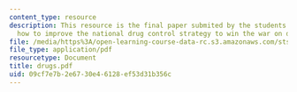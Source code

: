 ```yaml
---
content_type: resource
description: This resource is the final paper submited by the students explainings
  how to improve the national drug control strategy to win the war on drugs?
file: /media/https%3A/open-learning-course-data-rc.s3.amazonaws.com/sts-062j-drugs-politics-and-culture-spring-2006/09cf7e7b2e6730e46128ef53d31b356c_drugs.pdf
file_type: application/pdf
resourcetype: Document
title: drugs.pdf
uid: 09cf7e7b-2e67-30e4-6128-ef53d31b356c
---
```

